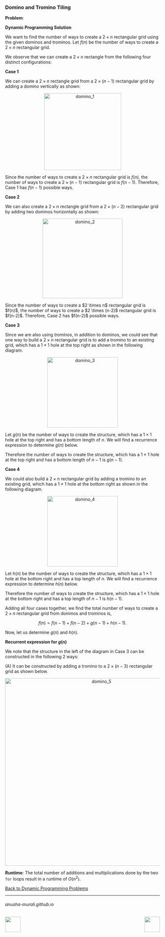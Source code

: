 ### Domino and Tromino Tiling

**Problem**: 


**Dynamic Programming Solution**

We want to find the number of ways to create a $2 \times n$ rectangular grid using the given dominos and trominos. Let $f(n)$ be the number of ways to create a $2 \times n$ rectangular grid.

We observe that we can create a $2 \times n$ rectangle from the following four distinct configurations:

**Case 1**

We can create a $2 \times n$ rectangle grid from a $2 \times (n-1)$ rectangular grid by adding a domino vertically as shown:
<p align = "center">
<img width="251" alt="domino_1" src="https://github.com/user-attachments/assets/5d93db9b-a5de-4487-b65e-57337626cb93" />
</p>

Since the number of ways to create a $2 \times n$ rectangular grid is $f(n)$, the number of ways to create a $2 \times (n-1)$ rectangular grid is $f(n-1)$. Therefore, Case 1 has $f(n-1)$ possible ways.

**Case 2**

We can also create a $2 \times n$ rectangle grid from a $2 \times (n-2)$ rectangular grid by adding two dominos horizontally as shown:
<p align = "center">
<img width="260" alt="domino_2" src="https://github.com/user-attachments/assets/b54ef092-7bd9-4de1-8aa8-b219cb30b26a" />
</p>
Since the number of ways to create a $2 \times n$ rectangular grid is $f(n)$, the number of ways to create a $2 \times (n-2)$ rectangular grid is $f(n-2)$. Therefore, Case 2 has $f(n-2)$ possible ways.

**Case 3**

Since we are also using *trominos*, in addition to dominos, we could see that one way to build a $2 \times n$ rectangular grid is to add a tromino to an existing grid, which has a $1 \times 1$ hole at the top right as shown in the following diagram.

<p align = "center">
<img width="230" alt="domino_3" src="https://github.com/user-attachments/assets/c77d43f9-2604-415b-be3f-379e098ea718" />
</p>

Let $g(n)$ be the number of ways to create the structure, which has a $1\times 1$ hole at the top right and has a bottom length of $n$. We will find a recurrence expression to determine $g(n)$ below.

Therefore the number of ways to create the structure, which has a $1\times 1$ hole at the top right and has a bottom length of $n-1$ is $g(n-1)$.

**Case 4**

We could also build a $2 \times n$ rectangular grid by adding a tromino to an existing grid, which has a $1 \times 1$ hole at the bottom right as shown in the following diagram.

<p align = "center">
<img width="230" alt="domino_4" src="https://github.com/user-attachments/assets/cf8c7d69-7935-4e2d-9ae8-d2d727d8e263" />
</p>

Let $h(n)$ be the number of ways to create the structure, which has a $1\times 1$ hole at the bottom right and has a top length of $n$. We will find a recurrence expression to determine $h(n)$ below.

Therefore the number of ways to create the structure, which has a $1\times 1$ hole at the bottom right and has a top length of $n-1$ is $h(n-1)$.

Adding all four cases together, we find the total number of ways to create a $2 \times n$ rectangular grid from dominos and trominos is,

$$
f(n) = f(n-1) + f(n-2) + g(n-1) + h(n-1).
$$

Now, let us determine $g(n)$ and $h(n)$.

**Recurrent expression for $g(n)$**

We note that the structure in the left of the diagram in Case 3 can be constructed in the following 2 ways:

(A) It can be constructed by adding a tromino to a $2 \times (n-3)$ rectangular grid as shown below.

<p align = "center">
<img width="612" alt="domino_5" src="https://github.com/user-attachments/assets/29194a65-c22e-48ae-8172-7ad39d7eec1d" />
</p>




**Runtime**: The total number of additions and multiplications done by the two `for` loops result in a runtime of $O(n^2)$.

[Back to Dynamic Programming Problems](./problems.md)

* * *
###### anusha-murali.github.io

<img src="https://github.com/anusha-murali/anusha-murali.github.io/assets/111596338/639243aa-2857-4595-a65a-7852762bb002" width="50" height="50" align="left">

[<img src="https://github.com/user-attachments/assets/989cfb30-4fb8-40f8-a812-8a054869aa32" width="50" height="50" align="right">](../index.md)
